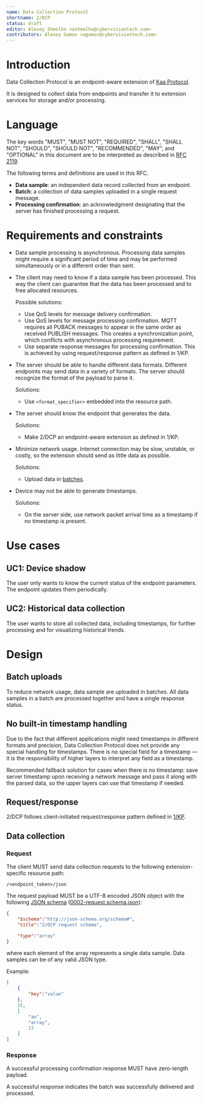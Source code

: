 ```yaml
---
name: Data Collection Protocol
shortname: 2/DCP
status: draft
editor: Alexey Shmalko <ashmalko@cybervisiontech.com>
contributors: Alexey Gamov <agamov@cybervisiontech.com>
---
```


<!-- toc -->


# Introduction

Data Collection Protocol is an endpoint-aware extension of [Kaa Protocol](/0001/README.md).

It is designed to collect data from endpoints and transfer it to extension services for storage and/or processing.


# Language

The key words "MUST", "MUST NOT", "REQUIRED", "SHALL", "SHALL NOT", "SHOULD", "SHOULD NOT", "RECOMMENDED", "MAY", and "OPTIONAL" in this document are to be interpreted as described in [RFC 2119](https://tools.ietf.org/html/rfc2119).

The following terms and definitions are used in this RFC.

- **Data sample**: an independent data record collected from an endpoint.
- **Batch**: a collection of data samples uploaded in a single request message.
- **Processing confirmation**: an acknowledgment designating that the server has finished processing a request.


# Requirements and constraints

- Data sample processing is asynchronous.
Processing data samples might require a significant period of time and may be performed simultaneously or in a different order than sent.

- The client may need to know if a data sample has been processed.
This way the client can guarantee that the data has been processed and to free allocated resources.

  Possible solutions:
  - Use QoS levels for message delivery confirmation.
  - Use QoS levels for message processing confirmation.
    MQTT requires all PUBACK messages to appear in the same order as received PUBLISH messages.
    This creates a synchronization point, which conflicts with asynchronous processing requirement.
  - Use separate response messages for processing confirmation.
    This is achieved by using request/response pattern as defined in 1/KP.

- The server should be able to handle different data formats.
  Different endpoints may send data in a variety of formats. The server should recognize the format of the payload to parse it.

  Solutions:
  - Use `<format_specifier>` embedded into the resource path.

- The server should know the endpoint that generates the data.

  Solutions:
  - Make 2/DCP an endpoint-aware extension as defined in 1/KP.

- Minimize network usage.
  Internet connection may be slow, unstable, or costly, so the extension should send as little data as possible.

  Solutions:
  - Upload data in [batches](#language).

- Device may not be able to generate timestamps.

  Solutions:
  - On the server side, use network packet arrival time as a timestamp if no timestamp is present.


# Use cases


## UC1: Device shadow

The user only wants to know the current status of the endpoint parameters.
The endpoint updates them periodically.


## UC2: Historical data collection

The user wants to store all collected data, including timestamps, for further processing and for visualizing historical trends.


# Design


## Batch uploads

To reduce network usage, data sample are uploaded in batches.
All data samples in a batch are processed together and have a single response status.


## No built-in timestamp handling

Due to the fact that different applications might need timestamps in different formats and precision, Data Collection Protocol does not provide any special handling for timestamps.
There is no special field for a timestamp — it is the responsibility of higher layers to interpret any field as a timestamp.

Recommended fallback solution for cases when there is no timestamp: save server timestamp upon receiving a network message and pass it along with the parsed data, so the upper layers can use that timestamp if needed.


## Request/response

2/DCP follows client-initiated request/response pattern defined in [1/KP](/0001/README.md#requestresponse-pattern).


## Data collection

### Request

The client MUST send data collection requests to the following extension-specific resource path:
```
/<endpoint_token>/json
```

The request payload MUST be a UTF-8 encoded JSON object with the following [JSON schema](http://json-schema.org/) ([0002-request.schema.json](./0002-request.schema.json)):
```json
{
    "$schema":"http://json-schema.org/schema#",
    "title":"2/DCP request schema",

    "type":"array"
}
```
where each element of the array represents a single data sample.
Data samples can be of any valid JSON type.

Example:
```json
[
    {
        "key":"value"
    },
    15,
    [
        "an",
        "array",
        13
    ]
]
```


### Response

A successful processing confirmation response MUST have zero-length payload.

A successful response indicates the batch was successfully delivered and processed.
